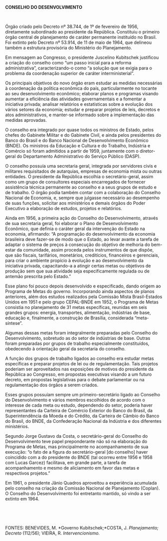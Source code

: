 **CONSELHO DO DESENVOLVIMENTO**

 

Órgão criado pelo Decreto nº 38.744, de 1º de fevereiro de 1956,
diretamente subordinado ao presidente da República. Constituiu o
primeiro órgão central de planejamento de caráter permanente instituído
no Brasil. Foi extinto pelo Decreto nº 53.914, de 11 de maio de 1964,
que delineou também a estrutura provisória do Ministério do
Planejamento.

Em mensagem ao Congresso, o presidente Juscelino Kubitschek justificou a
criação do conselho como “um passo inicial para a reforma
administrativa”, caracterizando-o como “a solução que se exigia para o
problema da coordenação superior de caráter interministerial”.

Os principais objetivos do novo órgão eram estudar as medidas
necessárias à coordenação da política econômica do país, particularmente
no tocante ao seu desenvolvimento econômico; elaborar planos e programas
visando aumentar a eficiência das atividades governamentais e a fomentar
a iniciativa privada; analisar relatórios e estatísticas sobre a
evolução dos vários setores da economia; estudar e preparar projetos de
leis, decretos e atos administrativos, e manter-se informado sobre a
implementação das medidas aprovadas.

O conselho era integrado por quase todos os ministros de Estado, pelos
chefes do Gabinete Militar e do Gabinete Civil, e ainda pelos
presidentes do Banco do Brasil e do Banco Nacional de Desenvolvimento
Econômico (BNDE). Os ministros da Educação e Cultura e do Trabalho,
Indústria e Comércio só foram admitidos a partir de 1959, juntamente com
o diretor-geral do Departamento Administrativo do Serviço Público
(DASP).

O conselho possuía uma secretaria geral, integrada por servidores civis
e militares requisitados de autarquias, empresas de economia mista ou
outras entidades. O presidente da República escolhia o secretário-geral,
assim como um grupo de consultores especiais encarregados de fornecer
assistência técnica permanente ao conselho e a seus grupos de estudo e
de trabalho. O órgão podia também contar com a colaboração do Conselho
Nacional de Economia, e, sempre que julgasse necessário ao desempenho de
suas funções, solicitar aos ministérios e demais órgãos do Poder
Executivo a elaboração de estudos, projetos e relatórios.

Ainda em 1956, a primeira ação do Conselho do Desenvolvimento, através
de sua secretaria geral, foi elaborar o Plano de Desenvolvimento
Econômico, que definia o caráter geral da intervenção do Estado na
economia, afirmando: “A programação do desenvolvimento da economia
brasileira deve fazer-se de modo que o Estado, ao levar avante a tarefa
de adaptar o sistema de preços à consecução do objetivo de melhoria do
bem-estar da comunidade, assim proceda pelos instrumentos de que dispõe,
que são fiscais, tarifários, monetários, creditícios, financeiros e
gerenciais, para criar o ambiente propício à evolução e ao
desenvolvimento da iniciativa privada, capacitando-a a atingir certas
metas ou objetivos de produção sem que sua atividade seja
especificamente regulada ou de antemão prescrita pelo Estado.”

Esse plano foi pouco depois desenvolvido e especificado, dando origem ao
Programa de Metas do governo. Incorporando ainda aspectos de planos
anteriores, além dos estudos realizados pela Comissão Mista
Brasil-Estados Unidos em 1951 e pelo grupo CEPAL-BNDE em 1952, o
Programa de Metas consistia no planejamento de 31 metas específicas,
reunidas em seis grandes grupos: energia, transportes, alimentação,
indústrias de base, educação e, finalmente, a construção de Brasília,
considerada “meta-síntese”.

Algumas dessas metas foram integralmente preparadas pelo Conselho do
Desenvolvimento, sobretudo as do setor de indústrias de base. Outras
foram preparadas por grupos de trabalho especialmente constituídos,
obedecendo à orientação geral da secretaria do conselho.

A função dos grupos de trabalho ligados ao conselho era estudar metas
específicas e preparar projetos de lei ou de regulamentação. Tais
projetos poderiam ser aproveitados nas exposições de motivos do
presidente da República ao Congresso, em propostas executivas visando a
um futuro decreto, em propostas legislativas para o debate parlamentar
ou na regulamentação dos órgãos a serem criados.

Esses grupos possuíam sempre um primeiro-secretário ligado ao Conselho
do Desenvolvimento e vários membros escolhidos de acordo com o interesse
de cada meta ou estudo, dependendo do setor, poderia haver
representantes da Carteira de Comércio Exterior do Banco do Brasil, da
Superintendência da Moeda e do Crédito, da Carteira de Câmbio do Banco
do Brasil, do BNDE, da Confederação Nacional da Indústria e dos
diferentes ministérios.

Segundo Jorge Gustavo da Costa, o secretário-geral do Conselho do
Desenvolvimento teve papel preponderante não só na elaboração do
Programa de Metas, mas principalmente no acompanhamento de sua execução:
“o fato de a figura do secretário-geral [do conselho] haver coincidido
com a do presidente do BNDE (tal ocorreu entre 1956 e 1958 com Lucas
Garcez) facilitava, em grande parte, a tarefa de acompanhamento e mesmo
de aliciamento em favor das metas e respectivos projetos.”

Em 1961, o presidente Jânio Quadros aproveitou a experiência acumulada
pelo conselho na criação da Comissão Nacional de Planejamento (Coplan).
O Conselho do Desenvolvimento foi entretanto mantido, só vindo a ser
extinto em 1964.

 

 

FONTES: BENEVIDES, M. *Governo Kubitschek;*COSTA, J. *Planejamento;
Decreto* (112/56); VIEIRA, R. *Intervencionismo.*

 
